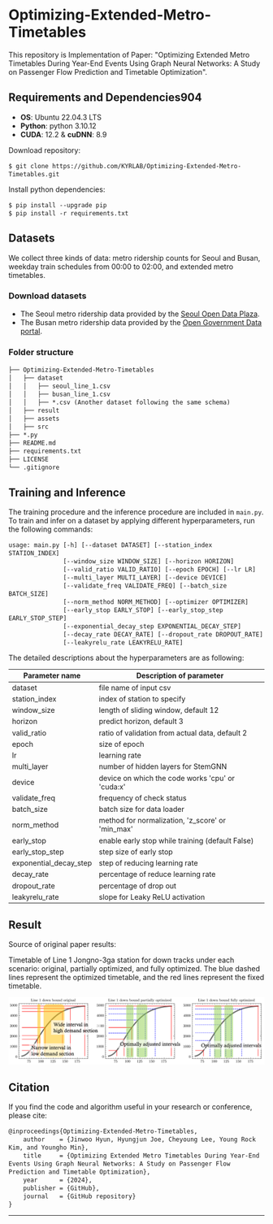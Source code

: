 # Optimizing-Extended-Metro-Timetables

This repository is Implementation of Paper: "Optimizing Extended Metro Timetables During Year-End Events Using Graph Neural Networks: A Study on Passenger Flow Prediction and Timetable Optimization".

## Requirements and Dependencies904

* **OS**: Ubuntu 22.04.3 LTS
* **Python**: python 3.10.12
* **CUDA**: 12.2 & **cuDNN**: 8.9

Download repository:

```setup
$ git clone https://github.com/KYRLAB/Optimizing-Extended-Metro-Timetables.git
```

Install python dependencies:

```
$ pip install --upgrade pip
$ pip install -r requirements.txt
```

## Datasets

We collect three kinds of data: metro ridership counts for Seoul and Busan, weekday train schedules from 00:00 to 02:00, and extended metro timetables.

### Download datasets

- The Seoul metro ridership data provided by the [Seoul Open Data Plaza](https://data.seoul.go.kr/dataList/OA-12921/F/1/datasetView.do).
- The Busan metro ridership data provided by the [Open Government Data portal](https://www.data.go.kr/data/3057229/fileData.do). 

### Folder structure

```
├── Optimizing-Extended-Metro-Timetables
│   ├── dataset
│   │   ├── seoul_line_1.csv
│   │   ├── busan_line_1.csv
│   │   ├── *.csv (Another dataset following the same schema)
│   ├── result
│   ├── assets
│   ├── src
├── *.py
├── README.md
├── requirements.txt
├── LICENSE
└── .gitignore
```

## Training and Inference

The training procedure and the inference procedure are included in `main.py`. To train and infer on a dataset by applying different hyperparameters, run the following commands:

```
usage: main.py [-h] [--dataset DATASET] [--station_index STATION_INDEX]
               [--window_size WINDOW_SIZE] [--horizon HORIZON]
               [--valid_ratio VALID_RATIO] [--epoch EPOCH] [--lr LR]
               [--multi_layer MULTI_LAYER] [--device DEVICE]
               [--validate_freq VALIDATE_FREQ] [--batch_size BATCH_SIZE]
               [--norm_method NORM_METHOD] [--optimizer OPTIMIZER]
               [--early_stop EARLY_STOP] [--early_stop_step EARLY_STOP_STEP]
               [--exponential_decay_step EXPONENTIAL_DECAY_STEP]
               [--decay_rate DECAY_RATE] [--dropout_rate DROPOUT_RATE]
               [--leakyrelu_rate LEAKYRELU_RATE]
```

The detailed descriptions about the hyperparameters are as following:

| Parameter name         | Description of parameter                          |
| ---------------------- | ------------------------------------------------- |
| dataset                | file name of input csv                            |
| station_index          | index of station to specify                       |
| window_size            | length of sliding window, default 12              |
| horizon                | predict horizon, default 3                        |
| valid_ratio            | ratio of validation from actual data, default 2   |
| epoch                  | size of epoch                                     |
| lr                     | learning rate                                     |
| multi_layer            | number of hidden layers for StemGNN               |
| device                 | device on which the code works  'cpu' or 'cuda:x' |
| validate_freq          | frequency of check status                         |
| batch_size             | batch size for data loader                        |
| norm_method            | method for normalization, 'z_score' or 'min_max'  |
| early_stop             | enable early stop while training (default False)  |
| early_stop_step        | step size of early stop                           |
| exponential_decay_step | step of reducing learning rate                    |
| decay_rate             | percentage of reduce learning rate                |
| dropout_rate           | percentage of drop out                            |
| leakyrelu_rate         | slope for Leaky ReLU activation                   |

## Result

Source of original paper results:

  Timetable of Line 1 Jongno-3ga station for down tracks under each scenario: original, partially optimized, and fully optimized. The blue dashed lines represent the optimized timetable, and the red lines represent the fixed timetable.

![result](./assets/result.png)

## Citation

If you find the code and algorithm useful in your research or conference, please cite:

```
@inproceedings{Optimizing-Extended-Metro-Timetables,
    author    = {Jinwoo Hyun, Hyungjun Joe, Cheyoung Lee, Young Rock Kim, and Youngho Min}, 
    title     = {Optimizing Extended Metro Timetables During Year-End Events Using Graph Neural Networks: A Study on Passenger Flow Prediction and Timetable Optimization}, 
    year      = {2024},
    publisher = {GitHub},
    journal   = {GitHub repository}
}
```

---

